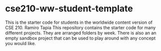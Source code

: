 # cse210-ww-student-template
This is the starter code for students in the worldwide content version of CSE 210.
Ramiro Tapia
This repository contains the starter code for many different projects. They are arranged folders by week. There is also an an empty sandbox project that can be used to play around with any concept you would like.
